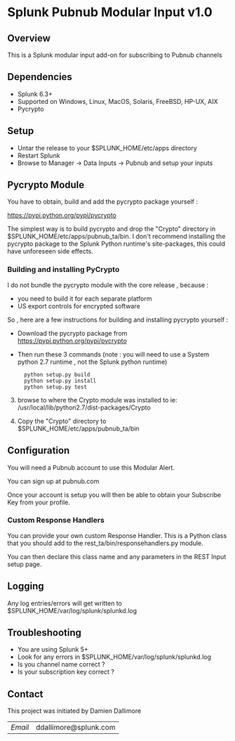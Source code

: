 # Splunk Pubnub Modular Input v1.0

## Overview

This is a Splunk modular input add-on for subscribing to Pubnub channels

## Dependencies

* Splunk 6.3+
* Supported on Windows, Linux, MacOS, Solaris, FreeBSD, HP-UX, AIX
* Pycrypto

## Setup

* Untar the release to your $SPLUNK_HOME/etc/apps directory
* Restart Splunk
* Browse to Manager -> Data Inputs -> Pubnub and setup your inputs

## Pycrypto Module

You have to obtain, build and add the pycrypto package yourself :

https://pypi.python.org/pypi/pycrypto

The simplest way is to build pycrypto and drop the "Crypto" directory in $SPLUNK_HOME/etc/apps/pubnub_ta/bin.
I don't recommend installing the pycrypto package to the Splunk Python runtime's site-packages, this could have unforeseen side effects.

### Building and installing PyCrypto

I do not bundle the pycrypto module with the core release , because :

* you need to build it for each separate platform
* US export controls for encrypted software

So , here are a few instructions for building and installing pycrypto yourself :

* Download the pycrypto package from https://pypi.python.org/pypi/pycrypto

* Then run these 3 commands  (note : you will  need to use a System python 2.7 runtime , not the Splunk python runtime)

        python setup.py build
        python setup.py install
        python setup.py test
        
3) browse to where the Crypto module was installed to ie: /usr/local/lib/python2.7/dist-packages/Crypto

4) Copy the "Crypto" directory to $SPLUNK_HOME/etc/apps/pubnub_ta/bin


## Configuration

You will need a Pubnub account to use this Modular Alert.

You can sign up at pubnub.com

Once your account is setup you will then be able to obtain your Subscribe Key from your profile.


### Custom Response Handlers

You can provide your own custom Response Handler. This is a Python class that you should add to the 
rest_ta/bin/responsehandlers.py module.

You can then declare this class name and any parameters in the REST Input setup page.


## Logging

Any log entries/errors will get written to $SPLUNK_HOME/var/log/splunk/splunkd.log


## Troubleshooting

* You are using Splunk 5+
* Look for any errors in $SPLUNK_HOME/var/log/splunk/splunkd.log
* Is you channel name correct ?
* Is your subscription key correct ?

## Contact

This project was initiated by Damien Dallimore
<table>

<tr>
<td><em>Email</em></td>
<td>ddallimore@splunk.com</td>
</tr>

</table>
